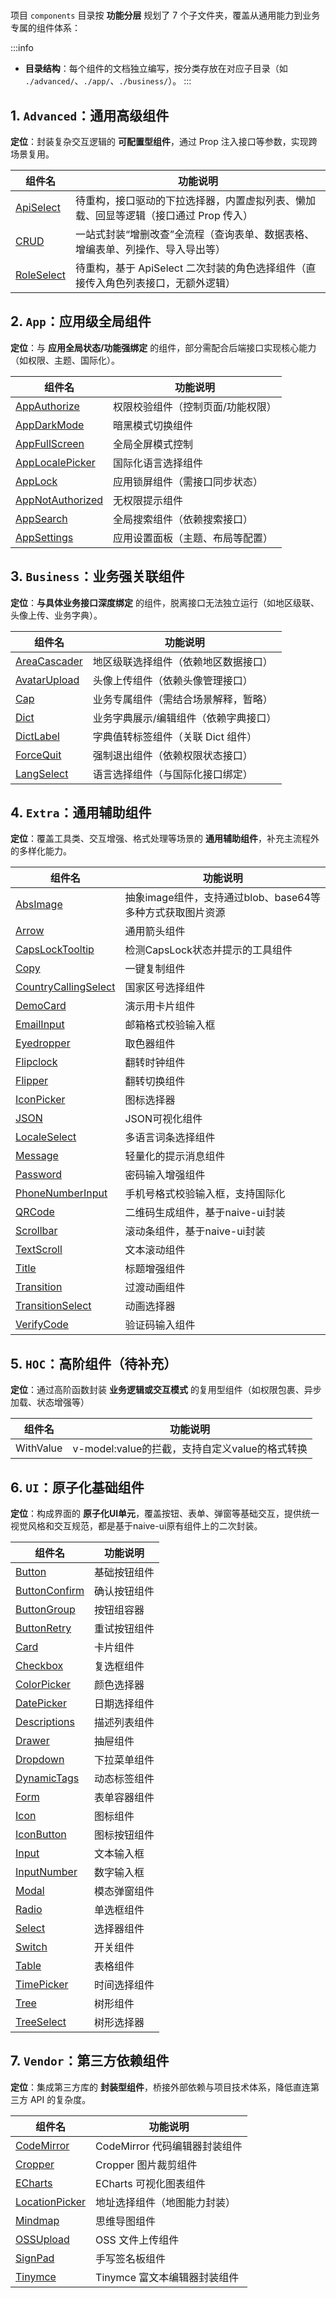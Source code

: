 # <WPageTitle></WPageTitle>

项目 <WFrontLink path="/src/components">`components`</WFrontLink> 目录按 **功能分层** 规划了 7 个子文件夹，覆盖从通用能力到业务专属的组件体系：

:::info
- **目录结构**：每个组件的文档独立编写，按分类存放在对应子目录（如 `./advanced/`、`./app/`、`./business/`）。
:::

## 1. <WFrontLink path="/src/components/Advanced">`Advanced`</WFrontLink>：通用高级组件
**定位**：封装复杂交互逻辑的 **可配置型组件**，通过 Prop 注入接口等参数，实现跨场景复用。

| 组件名                                  | 功能说明                                                                       |
| --------------------------------------- | ------------------------------------------------------------------------------ |
| [ApiSelect](./advanced/api-select.md)   | 待重构，接口驱动的下拉选择器，内置虚拟列表、懒加载、回显等逻辑（接口通过 Prop 传入）   |
| [CRUD](./advanced/crud.md)              | 一站式封装“增删改查”全流程（查询表单、数据表格、增编表单、列操作、导入导出等） |
| [RoleSelect](./advanced/role-select.md) | 待重构，基于 ApiSelect 二次封装的角色选择组件（直接传入角色列表接口，无额外逻辑）      |

## 2. <WFrontLink path="/src/components/App">`App`</WFrontLink>：应用级全局组件
**定位**：与 **应用全局状态/功能强绑定** 的组件，部分需配合后端接口实现核心能力（如权限、主题、国际化）。

| 组件名                                          | 功能说明                          |
| ----------------------------------------------- | --------------------------------- |
| [AppAuthorize](./app/app-authorize.md)          | 权限校验组件（控制页面/功能权限） |
| [AppDarkMode](./app/app-dark-mode.md)           | 暗黑模式切换组件                  |
| [AppFullScreen](./app/app-full-screen.md)       | 全局全屏模式控制                  |
| [AppLocalePicker](./app/app-locale-picker.md)   | 国际化语言选择组件                |
| [AppLock](./app/app-lock.md)                    | 应用锁屏组件（需接口同步状态）    |
| [AppNotAuthorized](./app/app-not-authorized.md) | 无权限提示组件                    |
| [AppSearch](./app/app-search.md)                | 全局搜索组件（依赖搜索接口）      |
| [AppSettings](./app/app-settings.md)            | 应用设置面板（主题、布局等配置）  |

## 3. <WFrontLink path="/src/components/Business">`Business`</WFrontLink>：业务强关联组件
**定位**：**与具体业务接口深度绑定** 的组件，脱离接口无法独立运行（如地区级联、头像上传、业务字典）。

| 组件名                                      | 功能说明                              |
| ------------------------------------------- | ------------------------------------- |
| [AreaCascader](./business/area-cascader.md) | 地区级联选择组件（依赖地区数据接口）  |
| [AvatarUpload](./business/avatar-upload.md) | 头像上传组件（依赖头像管理接口）      |
| [Cap](./business/cap.md)                    | 业务专属组件（需结合场景解释，暂略）  |
| [Dict](./business/dict.md)                  | 业务字典展示/编辑组件（依赖字典接口） |
| [DictLabel](./business/dict-label.md)       | 字典值转标签组件（关联 Dict 组件）    |
| [ForceQuit](./business/force-quit.md)       | 强制退出组件（依赖权限状态接口）      |
| [LangSelect](./business/lang-select.md)     | 语言选择组件（与国际化接口绑定）      |

## 4. <WFrontLink path="/src/components/Extra">`Extra`</WFrontLink>：通用辅助组件
**定位**：覆盖工具类、交互增强、格式处理等场景的 **通用辅助组件**，补充主流程外的多样化能力。

| 组件名                                                    | 功能说明                                                  |
| --------------------------------------------------------- | --------------------------------------------------------- |
| [AbsImage](./extra/abs-image.md)                          | 抽象image组件，支持通过blob、base64等多种方式获取图片资源 |
| [Arrow](./extra/arrow.md)                                 | 通用箭头组件                                              |
| [CapsLockTooltip](./extra/caps-lock-tooltip.md)           | 检测CapsLock状态并提示的工具组件                          |
| [Copy](./extra/copy.md)                                   | 一键复制组件                                              |
| [CountryCallingSelect](./extra/country-calling-select.md) | 国家区号选择组件                                          |
| [DemoCard](./extra/demo-card.md)                          | 演示用卡片组件                                            |
| [EmailInput](./extra/email-input.md)                      | 邮箱格式校验输入框                                        |
| [Eyedropper](./extra/eyedropper.md)                       | 取色器组件                                                |
| [Flipclock](./extra/flipclock.md)                         | 翻转时钟组件                                              |
| [Flipper](./extra/flipper.md)                             | 翻转切换组件                                              |
| [IconPicker](./extra/icon-picker.md)                      | 图标选择器                                                |
| [JSON](./extra/json.md)                                   | JSON可视化组件                                            |
| [LocaleSelect](./extra/locale-select.md)                  | 多语言词条选择组件                                        |
| [Message](./extra/message.md)                             | 轻量化的提示消息组件                                      |
| [Password](./extra/password.md)                           | 密码输入增强组件                                          |
| [PhoneNumberInput](./extra/phone-number-input.md)         | 手机号格式校验输入框，支持国际化                          |
| [QRCode](./extra/qr-code.md)                              | 二维码生成组件，基于naive-ui封装                          |
| [Scrollbar](./extra/scrollbar.md)                         | 滚动条组件，基于naive-ui封装                              |
| [TextScroll](./extra/text-scroll.md)                      | 文本滚动组件                                              |
| [Title](./extra/title.md)                                 | 标题增强组件                                              |
| [Transition](./extra/transition.md)                       | 过渡动画组件                                              |
| [TransitionSelect](./extra/transition-select.md)          | 动画选择器                                                |
| [VerifyCode](./extra/verify-code.md)                      | 验证码输入组件                                            |

## 5.  <WFrontLink path="/src/components/HOC">`HOC`</WFrontLink>：高阶组件（待补充）
**定位**：通过高阶函数封装 **业务逻辑或交互模式** 的复用型组件（如权限包裹、异步加载、状态增强等）

| 组件名    | 功能说明                                       |
| --------- | ---------------------------------------------- |
| WithValue | v-model:value的拦截，支持自定义value的格式转换 |

## 6. <WFrontLink path="/src/components/UI">`UI`</WFrontLink>：原子化基础组件
**定位**：构成界面的 **原子化UI单元**，覆盖按钮、表单、弹窗等基础交互，提供统一视觉风格和交互规范，都是基于naive-ui原有组件上的二次封装。

| 组件名                                  | 功能说明     |
| --------------------------------------- | ------------ |
| [Button](./ui/button.md)                | 基础按钮组件 |
| [ButtonConfirm](./ui/button-confirm.md) | 确认按钮组件 |
| [ButtonGroup](./ui/button-group.md)     | 按钮组容器   |
| [ButtonRetry](./ui/button-retry.md)     | 重试按钮组件 |
| [Card](./ui/card.md)                    | 卡片组件     |
| [Checkbox](./ui/checkbox.md)            | 复选框组件   |
| [ColorPicker](./ui/color-picker.md)     | 颜色选择器   |
| [DatePicker](./ui/date-picker.md)       | 日期选择组件 |
| [Descriptions](./ui/descriptions.md)    | 描述列表组件 |
| [Drawer](./ui/drawer.md)                | 抽屉组件     |
| [Dropdown](./ui/dropdown.md)            | 下拉菜单组件 |
| [DynamicTags](./ui/dynamic-tags.md)     | 动态标签组件 |
| [Form](./ui/form.md)                    | 表单容器组件 |
| [Icon](./ui/icon.md)                    | 图标组件     |
| [IconButton](./ui/icon-button.md)       | 图标按钮组件 |
| [Input](./ui/input.md)                  | 文本输入框   |
| [InputNumber](./ui/input-number.md)     | 数字输入框   |
| [Modal](./ui/modal.md)                  | 模态弹窗组件 |
| [Radio](./ui/radio.md)                  | 单选框组件   |
| [Select](./ui/select.md)                | 选择器组件   |
| [Switch](./ui/switch.md)                | 开关组件     |
| [Table](./ui/table.md)                  | 表格组件     |
| [TimePicker](./ui/time-picker.md)       | 时间选择组件 |
| [Tree](./ui/tree.md)                    | 树形组件     |
| [TreeSelect](./ui/tree-select.md)       | 树形选择器   |

## 7. <WFrontLink path="/src/components/Vendor">`Vendor`</WFrontLink>：第三方依赖组件
**定位**：集成第三方库的 **封装型组件**，桥接外部依赖与项目技术体系，降低直连第三方 API 的复杂度。

| 组件名                                  | 功能说明                         |
|-----------------------------------------|----------------------------------|
| [CodeMirror](./vendor/code-mirror.md)   | CodeMirror 代码编辑器封装组件    |
| [Cropper](./vendor/cropper.md)         | Cropper 图片裁剪组件             |
| [ECharts](./vendor/echarts.md)         | ECharts 可视化图表组件           |
| [LocationPicker](./vendor/location-picker.md) | 地址选择组件（地图能力封装）   |
| [Mindmap](./vendor/mindmap.md)         | 思维导图组件     |
| [OSSUpload](./vendor/oss-upload.md)     | OSS 文件上传组件   |
| [SignPad](./vendor/sign-pad.md)         | 手写签名板组件                   |
| [Tinymce](./vendor/tinymce.md)         | Tinymce 富文本编辑器封装组件     |
